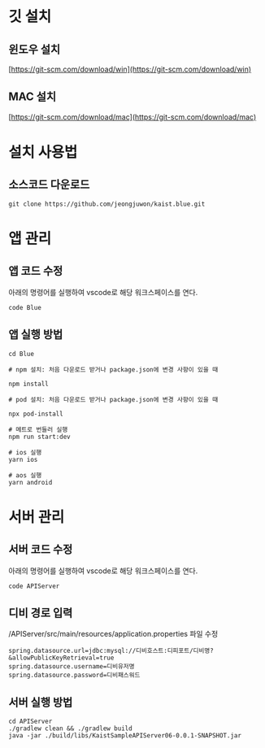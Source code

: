 # 깃 설치

## 윈도우 설치

[https://git-scm.com/download/win](https://git-scm.com/download/win)

## MAC 설치

[https://git-scm.com/download/mac](https://git-scm.com/download/mac)

# 설치 사용법

## 소스코드 다운로드

```
git clone https://github.com/jeongjuwon/kaist.blue.git
```

# 앱 관리

## 앱 코드 수정

아래의 명령어를 실행하여 vscode로 해당 워크스페이스를 연다.

```
code Blue
```

## 앱 실행 방법

```
cd Blue

# npm 설치: 처음 다운로드 받거나 package.json에 변경 사항이 있을 때

npm install 

# pod 설치: 처음 다운로드 받거나 package.json에 변경 사항이 있을 때

npx pod-install

# 메트로 번들러 실행
npm run start:dev 

# ios 실행
yarn ios 

# aos 실행
yarn android
```

# 서버 관리

## 서버 코드 수정

아래의 명령어를 실행하여 vscode로 해당 워크스페이스를 연다.

```
code APIServer
```

## 디비 경로 입력

/APIServer/src/main/resources/application.properties 파일 수정

```
spring.datasource.url=jdbc:mysql://디비호스트:디피포트/디비명?&allowPublicKeyRetrieval=true
spring.datasource.username=디비유저명
spring.datasource.password=디비패스워드
```

## 서버 실행 방법

```
cd APIServer
./gradlew clean && ./gradlew build
java -jar ./build/libs/KaistSampleAPIServer06-0.0.1-SNAPSHOT.jar
```
